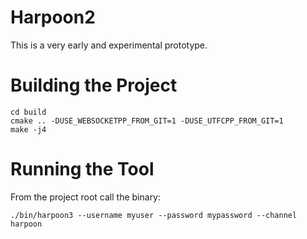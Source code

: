 # Harpoon2

This is a very early and experimental prototype.

# Building the Project

```
cd build
cmake .. -DUSE_WEBSOCKETPP_FROM_GIT=1 -DUSE_UTFCPP_FROM_GIT=1
make -j4
```

# Running the Tool

From the project root call the binary:
```
./bin/harpoon3 --username myuser --password mypassword --channel harpoon
```
